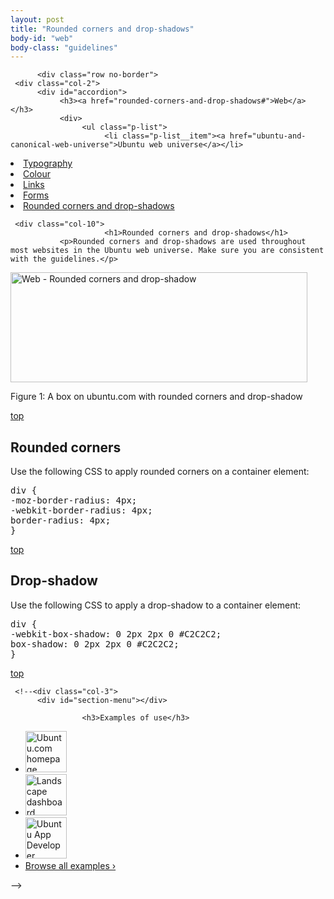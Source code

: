 ```yaml
---
layout: post
title: "Rounded corners and drop-shadows"
body-id: "web"
body-class: "guidelines"
---
```



          <div class="row no-border">
     <div class="col-2">
          <div id="accordion">
               <h3><a href="rounded-corners-and-drop-shadows#">Web</a></h3>
               <div>
                    <ul class="p-list">
                         <li class="p-list__item"><a href="ubuntu-and-canonical-web-universe">Ubuntu web universe</a></li>
<li class="p-list__item"><a href="http://design.ubuntu.com/web/typography">Typography</a></li>
<li class="p-list__item"><a href="colour">Colour</a></li>
<li class="p-list__item"><a href="links">Links</a></li>
<li class="p-list__item"><a href="forms">Forms</a></li>
<li class="current_page_item"><a href="rounded-corners-and-drop-shadows">Rounded corners and drop-shadows</a></li>
                    </ul>
               </div>
          </div>
     </div>

     <div class="col-10">
                         <h1>Rounded corners and drop-shadows</h1>
               <p>Rounded corners and drop-shadows are used throughout most websites in the Ubuntu web universe. Make sure you are consistent with the guidelines.</p>
<div id="attachment_1156" style="width: 485px" class="wp-caption alignnone"><img src="https://assets.ubuntu.com/v1/4edaf3d7-web-rounded-corners-dropshadow.png" alt="Web - Rounded corners and drop-shadow" title="Web - Rounded corners and drop-shadow" width="475" height="176" class="size-full6" srcset="https://assets.ubuntu.com/v1/4edaf3d7-web-rounded-corners-dropshadow.png 475w, https://assets.ubuntu.com/v1/65807994-web-rounded-corners-dropshadow-300x111.png 300w" sizes="(max-width: 475px) 100vw, 475px" /><p class="wp-caption-text">Figure 1: A box on ubuntu.com with rounded corners and drop-shadow</p></div>
<div class="wp-link-top clearfix"><a href="rounded-corners-and-drop-shadows#">top</a></div>
<h2>Rounded corners</h2>
<p>Use the following CSS to apply rounded corners on a container element:</p>
<pre>div {
-moz-border-radius: 4px;
-webkit-border-radius: 4px;
border-radius: 4px;
}</pre>
<div class="wp-link-top clearfix"><a href="rounded-corners-and-drop-shadows#">top</a></div>
<h2>Drop-shadow</h2>
<p>Use the following CSS to apply a drop-shadow to a container element:</p>
<pre>div {
-webkit-box-shadow: 0 2px 2px 0 #C2C2C2;
box-shadow: 0 2px 2px 0 #C2C2C2;
}</pre>
<div class="wp-link-top clearfix"><a href="rounded-corners-and-drop-shadows#">top</a></div>
               </div>

     <!--<div class="col-3">
          <div id="section-menu"></div>

                    <h3>Examples of use</h3>
<ul class="loop-results-panel panel-examples clearfix">
     <li class="p-list__item">
          <a class="pretty-photo" href="https://assets.ubuntu.com/v1/cdbac36f-ubuntu-web-homepage.png">
               <img src="https://assets.ubuntu.com/v1/9ea48b2b-ubuntu-web-homepage-140x140.png" width="66" height="66" title="Ubuntu.com homepage" alt="Ubuntu.com homepage" />
          </a>
     </li>
     <li class="p-list__item">
          <a class="pretty-photo" href="https://assets.ubuntu.com/v1/8c24b2c4-landscape-dashboard-logged-in.png">
               <img src="https://assets.ubuntu.com/v1/b1dc7567-landscape-dashboard-logged-in-140x140.png" width="66" height="66" title="Landscape dashboard" alt="Landscape dashboard" />
          </a>
     </li>
     <li class="row-end">
          <a class="pretty-photo" href="https://assets.ubuntu.com/v1/33748e6c-developer-ubuntu-com-homepage.png">
               <img src="https://assets.ubuntu.com/v1/0ab7b4ec-developer-ubuntu-com-homepage-140x140.png" width="66" height="66" title="Ubuntu App Developer homepage" alt="Ubuntu App Developer homepage" />
          </a>
     </li>
     <li class="last"><a href="/examples">Browse all examples &rsaquo;</a></li>
</ul>
     </div>-->
</div>




